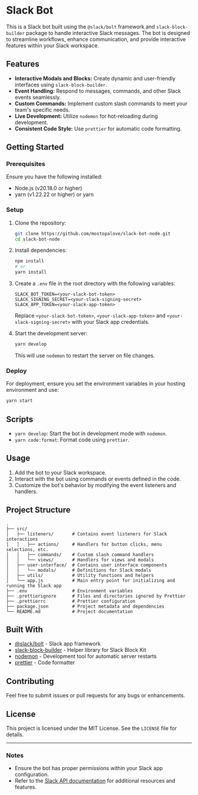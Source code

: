 # Slack Bot

This is a Slack bot built using the `@slack/bolt` framework and `slack-block-builder` package to handle interactive Slack messages. The bot is designed to streamline workflows, enhance communication, and provide interactive features within your Slack workspace.

## Features

- **Interactive Modals and Blocks:** Create dynamic and user-friendly interfaces using `slack-block-builder`.
- **Event Handling:** Respond to messages, commands, and other Slack events seamlessly.
- **Custom Commands:** Implement custom slash commands to meet your team's specific needs.
- **Live Development:** Utilize `nodemon` for hot-reloading during development.
- **Consistent Code Style:** Use `prettier` for automatic code formatting.

## Getting Started

### Prerequisites

Ensure you have the following installed:

- Node.js (v20.18.0 or higher)
- yarn (v1.22.22 or higher) or yarn

### Setup

1. Clone the repository:
   ```bash
   git clone https://github.com/mostopalove/slack-bot-node.git
   cd slack-bot-node
   ```

2. Install dependencies:
   ```bash
   npm install
   # or
   yarn install
   ```

3. Create a `.env` file in the root directory with the following variables:
   ```env
   SLACK_BOT_TOKEN=<your-slack-bot-token>
   SLACK_SIGNING_SECRET=<your-slack-signing-secret>
   SLACK_APP_TOKEN=<your-slack-app-token>
   ```

   Replace `<your-slack-bot-token>`, `<your-slack-app-token>` and `<your-slack-signing-secret>` with your Slack app credentials.

4. Start the development server:
   ```bash
   yarn develop
   ```

   This will use `nodemon` to restart the server on file changes.

### Deploy

For deployment, ensure you set the environment variables in your hosting environment and use:

```bash
yarn start
```

## Scripts

- `yarn develop`: Start the bot in development mode with `nodemon`.
- `yarn code:format`: Format code using `prettier`.

## Usage

1. Add the bot to your Slack workspace.
2. Interact with the bot using commands or events defined in the code.
3. Customize the bot's behavior by modifying the event listeners and handlers.

## Project Structure

```text
.
├── src/
│   ├── listeners/       # Contains event listeners for Slack interactions
│   │   ├── actions/     # Handlers for button clicks, menu selections, etc.
│   │   ├── commands/    # Custom slash command handlers
│   │   └── views/       # Handlers for views and modals
│   ├── user-interface/  # Contains user interface components
│   │   └── modals/      # Definitions for Slack modals
│   ├── utils/           # Utility functions and helpers
│   └── app.js           # Main entry point for initializing and running the Slack app
├── .env                 # Environment variables
├── .prettierignore      # Files and directories ignored by Prettier
├── .prettierrc          # Prettier configuration
├── package.json         # Project metadata and dependencies
└── README.md            # Project documentation
```

## Built With

- [@slack/bolt](https://github.com/slackapi/bolt-js) - Slack app framework
- [slack-block-builder](https://github.com/raycharius/slack-block-builder) - Helper library for Slack Block Kit
- [nodemon](https://nodemon.io/) - Development tool for automatic server restarts
- [prettier](https://prettier.io/) - Code formatter

## Contributing

Feel free to submit issues or pull requests for any bugs or enhancements.

## License

This project is licensed under the MIT License. See the `LICENSE` file for details.

---

### Notes

- Ensure the bot has proper permissions within your Slack app configuration.
- Refer to the [Slack API documentation](https://api.slack.com/) for additional resources and features.
